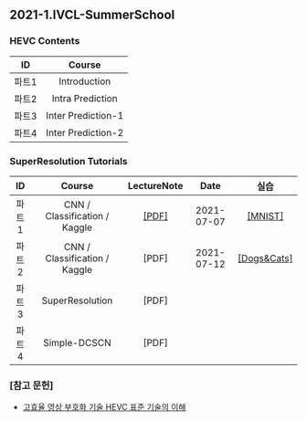 ## 2021-1.IVCL-SummerSchool

### HEVC Contents  
| ID | Course |
|:---:|:---:|
| 파트1 | Introduction |  
| 파트2 | Intra Prediction | 
| 파트3 | Inter Prediction-1 | 
| 파트4 | Inter Prediction-2 |
     
### SuperResolution Tutorials  
    
| ID | Course | LectureNote | Date | 실습 |
|:---:|:---:|:---:|:---:|:---:|
| 파트1 | CNN / Classification / Kaggle | [[PDF]]() | 2021-07-07 | [[MNIST]](https://www.kaggle.com/t/a7679df582094f5cac17b5e21552cb03)   |
| 파트2 | CNN / Classification / Kaggle  | [PDF] | 2021-07-12 | [[Dogs&Cats]](http://www.kaggle.com/c/catsdogs-ivcl) |
| 파트3 | SuperResolution | [PDF] |  |  |
| 파트4 | Simple-DCSCN | [PDF] |  |  |     
     



### [참고 문헌]
- [고효율 영상 부호화 기술 HEVC 표준 기술의 이해](http://www.kyobobook.co.kr/product/detailViewKor.laf?ejkGb=KOR&mallGb=KOR&barcode=9791156004042&orderClick=LAG&Kc=)
